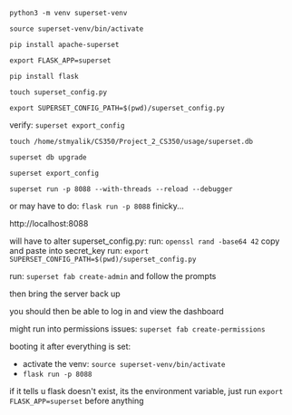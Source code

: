 `python3 -m venv superset-venv`

`source superset-venv/bin/activate`

`pip install apache-superset`

`export FLASK_APP=superset`

`pip install flask`

`touch superset_config.py`

`export SUPERSET_CONFIG_PATH=$(pwd)/superset_config.py`

verify: `superset export_config`

`touch /home/stmyalik/CS350/Project_2_CS350/usage/superset.db`

`superset db upgrade`

`superset export_config`

`superset run -p 8088 --with-threads --reload --debugger`

or may have to do: `flask run -p 8088` finicky...

http://localhost:8088

will have to alter superset_config.py:
run: `openssl rand -base64 42`
copy and paste into secret_key
run: `export SUPERSET_CONFIG_PATH=$(pwd)/superset_config.py`




run: `superset fab create-admin` and follow the prompts

then bring the server back up

you should then be able to log in and view the dashboard

might run into permissions issues: `superset fab create-permissions`

booting it after everything is set:

- activate the venv: `source superset-venv/bin/activate`
- ``flask run -p 8088``


if it tells u flask doesn't exist, its the environment variable, just run ``export FLASK_APP=superset`` before anything 

